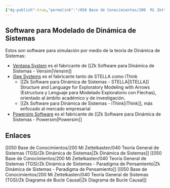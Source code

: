 ```yaml
---
{"dg-publish":true,"permalink":"/050 Base de Conocimientos/200  Mi Zettelkasten/010 Informática/Zk Software para Modelado  de Dinámica de Sistemas/","tags":["diagramaCausal","forrester","herramientasDeSoftware"]}
---
```


## Software para Modelado de Dinámica de Sistemas
Estos son software para simulación por medio de la teoría de  Dinámica de Sistemas:
- [Ventana System](https://vensim.com) es el fabricante de [[Zk Software para Dinámica de Sistemas - Vensim\|Vensim]]
- [iSee Systems](https://www.iseesystems.com) es el fabricante tanto de STELLA como iThink
	- [[Zk Software para Dinámica de Sistemas - STELLA\|STELLA]] Structure and Language for Exploratory Modeling with Arrows (Estructura y Lenguaje para Modelado Exploratorio con Flechas), orientado al ámbito académico y de investigación.
	- [[Zk Software para Dinámica de Sistemas - iThink\|iThink]], más enfocado al mercado empresarial
- [Powersim Software](https://powersim.com) es el fabricante de [[Zk Software para Dinámica de Sistemas - Powersim\|Powersim]]

## Enlaces
[[050 Base de Conocimientos/200  Mi Zettelkasten/040 Teoría General de Sistemas (TGS)/Zk Dinámica de Sistemas\|Zk Dinámica de Sistemas]]
[[050 Base de Conocimientos/200  Mi Zettelkasten/040 Teoría General de Sistemas (TGS)/Zk Dinámica de Sistemas - Paradigma de Pensamiento\|Zk Dinámica de Sistemas - Paradigma de Pensamiento]]
[[050 Base de Conocimientos/200  Mi Zettelkasten/040 Teoría General de Sistemas (TGS)/Zk Diagrama de Bucle Causal\|Zk Diagrama de Bucle Causal]]


